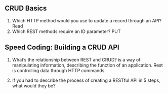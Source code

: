 
## CRUD Basics

1. Which HTTP method would you use to update a record through an API? Read
2. Which REST methods require an ID parameter? PUT

## Speed Coding: Building a CRUD API

1. What’s the relationship between REST and CRUD? is a way of manipulating information, describing the function of an application. Rest is controlling data through HTTP commands.

2. If you had to describe the process of creating a RESTful API in 5 steps, what would they be?